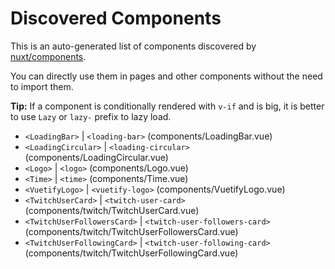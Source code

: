 # Discovered Components

This is an auto-generated list of components discovered by [nuxt/components](https://github.com/nuxt/components).

You can directly use them in pages and other components without the need to import them.

**Tip:** If a component is conditionally rendered with `v-if` and is big, it is better to use `Lazy` or `lazy-` prefix to lazy load.

- `<LoadingBar>` | `<loading-bar>` (components/LoadingBar.vue)
- `<LoadingCircular>` | `<loading-circular>` (components/LoadingCircular.vue)
- `<Logo>` | `<logo>` (components/Logo.vue)
- `<Time>` | `<time>` (components/Time.vue)
- `<VuetifyLogo>` | `<vuetify-logo>` (components/VuetifyLogo.vue)
- `<TwitchUserCard>` | `<twitch-user-card>` (components/twitch/TwitchUserCard.vue)
- `<TwitchUserFollowersCard>` | `<twitch-user-followers-card>` (components/twitch/TwitchUserFollowersCard.vue)
- `<TwitchUserFollowingCard>` | `<twitch-user-following-card>` (components/twitch/TwitchUserFollowingCard.vue)
